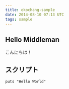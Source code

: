```yaml
---
title: okochang-sample
date: 2014-08-10 07:13 UTC
tags: sample
---
```


## Hello Middleman

こんにちは！

## スクリプト

```
puts "Hello World"
```
